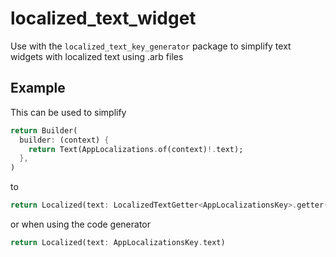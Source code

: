 # localized_text_widget

Use with the `localized_text_key_generator` package to simplify text widgets with localized text using .arb files

## Example

This can be used to simplify
```dart
return Builder(
  builder: (context) {
    return Text(AppLocalizations.of(context)!.text);
  },
)
```
to
```dart
return Localized(text: LocalizedTextGetter<AppLocalizationsKey>.getter((l) => l.text))
```
or when using the code generator
```dart
return Localized(text: AppLocalizationsKey.text)
```